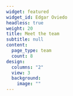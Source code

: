 ```yaml
---
widget: featured
widget_id: Edgar Oviedo
headless: true
weight: 20
title: Meet the team
subtitle: null
content:
  page_type: team
  count: 8
design:
  columns: "2"
  view: 3
  background:
    image: ""
---
```

